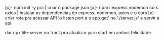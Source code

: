  [x]- npm init -y pra | criar o package.json
 [x]- npm i express nodemon cors axios | instalar as dependencias do express, nodemon, axios e o cors 
 [x] - criar rota pra acessar API 'o listen port e o app.get' no './server.js' e servir a api

 dar npx lite-server  no front pra atualizar
 yarn start em ambos
 felicidade 